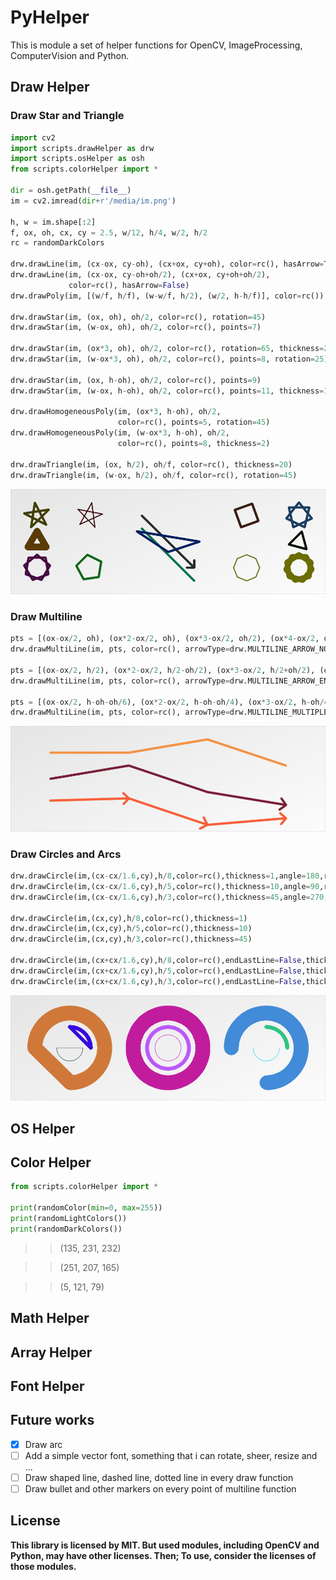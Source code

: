 # PyHelper
This is module a set of helper functions for OpenCV, ImageProcessing, ComputerVision and Python.

## Draw Helper
### Draw Star and Triangle

~~~python
import cv2
import scripts.drawHelper as drw
import scripts.osHelper as osh
from scripts.colorHelper import *

dir = osh.getPath(__file__)
im = cv2.imread(dir+r'/media/im.png')

h, w = im.shape[:2]
f, ox, oh, cx, cy = 2.5, w/12, h/4, w/2, h/2
rc = randomDarkColors

drw.drawLine(im, (cx-ox, cy-oh), (cx+ox, cy+oh), color=rc(), hasArrow=True)
drw.drawLine(im, (cx-ox, cy-oh+oh/2), (cx+ox, cy+oh+oh/2),
             color=rc(), hasArrow=False)
drw.drawPoly(im, [(w/f, h/f), (w-w/f, h/2), (w/2, h-h/f)], color=rc())

drw.drawStar(im, (ox, oh), oh/2, color=rc(), rotation=45)
drw.drawStar(im, (w-ox, oh), oh/2, color=rc(), points=7)

drw.drawStar(im, (ox*3, oh), oh/2, color=rc(), rotation=65, thickness=2)
drw.drawStar(im, (w-ox*3, oh), oh/2, color=rc(), points=8, rotation=25)

drw.drawStar(im, (ox, h-oh), oh/2, color=rc(), points=9)
drw.drawStar(im, (w-ox, h-oh), oh/2, color=rc(), points=11, thickness=15)

drw.drawHomogeneousPoly(im, (ox*3, h-oh), oh/2,
                        color=rc(), points=5, rotation=45)
drw.drawHomogeneousPoly(im, (w-ox*3, h-oh), oh/2,
                        color=rc(), points=8, thickness=2)

drw.drawTriangle(im, (ox, h/2), oh/f, color=rc(), thickness=20)
drw.drawTriangle(im, (w-ox, h/2), oh/f, color=rc(), rotation=45)
~~~

![im](showcase/drawStar3.png)

### Draw Multiline
~~~python
pts = [(ox-ox/2, oh), (ox*2-ox/2, oh), (ox*3-ox/2, oh/2), (ox*4-ox/2, oh+oh/2)]
drw.drawMultiLine(im, pts, color=rc(), arrowType=drw.MULTILINE_ARROW_NONE)

pts = [(ox-ox/2, h/2), (ox*2-ox/2, h/2-oh/2), (ox*3-ox/2, h/2+oh/2), (ox*4-ox/2, h/2+oh)]
drw.drawMultiLine(im, pts, color=rc(), arrowType=drw.MULTILINE_ARROW_END)

pts = [(ox-ox/2, h-oh-oh/6), (ox*2-ox/2, h-oh-oh/4), (ox*3-ox/2, h-oh/4), (ox*4-ox/2, h-oh/2)]
drw.drawMultiLine(im, pts, color=rc(), arrowType=drw.MULTILINE_MULTIPLE_ARROW)
~~~

![im](showcase/drawMultiLine.png)

### Draw Circles and Arcs
~~~python
drw.drawCircle(im,(cx-cx/1.6,cy),h/8,color=rc(),thickness=1,angle=180,rotation=0)
drw.drawCircle(im,(cx-cx/1.6,cy),h/5,color=rc(),thickness=10,angle=90,rotation=-90)
drw.drawCircle(im,(cx-cx/1.6,cy),h/3,color=rc(),thickness=45,angle=270,rotation=-180)

drw.drawCircle(im,(cx,cy),h/8,color=rc(),thickness=1)
drw.drawCircle(im,(cx,cy),h/5,color=rc(),thickness=10)
drw.drawCircle(im,(cx,cy),h/3,color=rc(),thickness=45)

drw.drawCircle(im,(cx+cx/1.6,cy),h/8,color=rc(),endLastLine=False,thickness=1,angle=180,rotation=0)
drw.drawCircle(im,(cx+cx/1.6,cy),h/5,color=rc(),endLastLine=False,thickness=10,angle=90,rotation=-90)
drw.drawCircle(im,(cx+cx/1.6,cy),h/3,color=rc(),endLastLine=False,thickness=45,angle=270,rotation=-180)
~~~

![im](showcase/drawArc.png)

## OS Helper

## Color Helper
~~~python
from scripts.colorHelper import *

print(randomColor(min=0, max=255))
print(randomLightColors())
print(randomDarkColors())
~~~

>>(135, 231, 232)  

>>(251, 207, 165)  

>>(5, 121, 79)

## Math Helper

## Array Helper

## Font Helper

## Future works
- [x] Draw arc
- [ ] Add a simple vector font, something that i can rotate, sheer, resize and ...
- [ ] Draw shaped line, dashed line, dotted line in every draw function
- [ ] Draw bullet and other markers on every point of multiline function

## License
**This library is licensed by MIT. But used modules, including OpenCV and Python, may have other licenses. Then; To use, consider the licenses of those modules.**